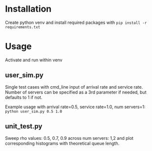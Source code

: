 # Installation
Create python venv and install required packages with
`pip install -r requirements.txt`

# Usage
Activate and run within venv

## user_sim.py
Single test cases with cmd_line input of arrival rate and service rate. 
Number of servers can be specified as a 3rd parameter if needed, but defaults to 1 if not.

Example usage with arrival rate=0.5, service rate=1.0, num servers=1: `python user_sim.py 0.5 1.0`

## unit_test.py
Sweep rho values: 0.5, 0.7, 0.9 across num servers: 1,2 and plot corresponding histograms with theoretical queue length.
